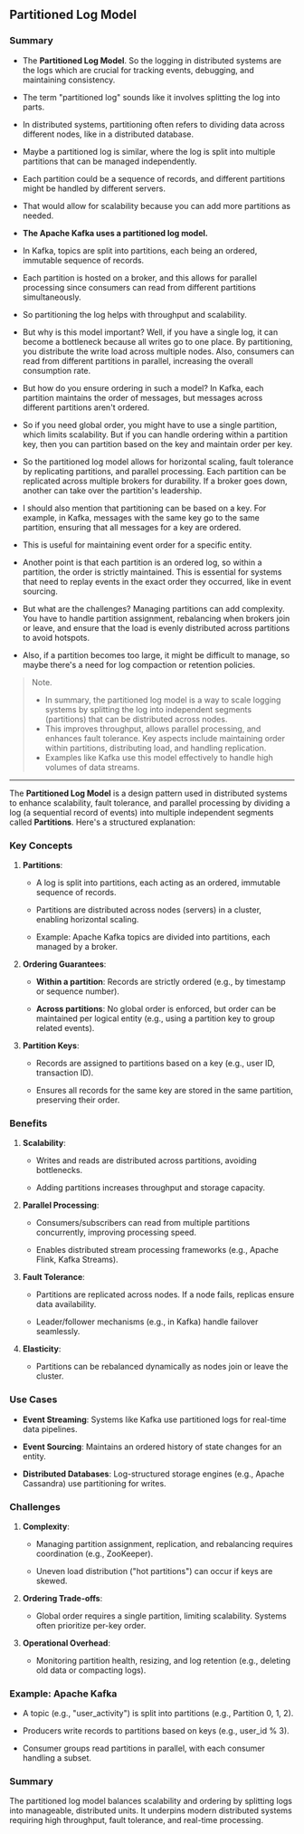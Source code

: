 ## Partitioned Log Model


### Summary
- The **Partitioned Log Model**. So the logging in distributed systems are the logs which are crucial for tracking events, debugging, and maintaining consistency. 
- The term "partitioned log" sounds like it involves splitting the log into parts.

- In distributed systems, partitioning often refers to dividing data across different nodes, like in a distributed database. 
- Maybe a partitioned log is similar, where the log is split into multiple partitions that can be managed independently. 
- Each partition could be a sequence of records, and different partitions might be handled by different servers. 
- That would allow for scalability because you can add more partitions as needed.

- **The Apache Kafka uses a partitioned log model.** 
- In Kafka, topics are split into partitions, each being an ordered, immutable sequence of records. 
- Each partition is hosted on a broker, and this allows for parallel processing since consumers can read from different partitions simultaneously. 
- So partitioning the log helps with throughput and scalability.

- But why is this model important? Well, if you have a single log, it can become a bottleneck because all writes go to one place. By partitioning, you distribute the write load across multiple nodes. Also, consumers can read from different partitions in parallel, increasing the overall consumption rate.

- But how do you ensure ordering in such a model? In Kafka, each partition maintains the order of messages, but messages across different partitions aren't ordered. 
- So if you need global order, you might have to use a single partition, which limits scalability. But if you can handle ordering within a partition key, then you can partition based on the key and maintain order per key.

- So the partitioned log model allows for horizontal scaling, fault tolerance by replicating partitions, and parallel processing. Each partition can be replicated across multiple brokers for durability. If a broker goes down, another can take over the partition's leadership.

- I should also mention that partitioning can be based on a key. For example, in Kafka, messages with the same key go to the same partition, ensuring that all messages for a key are ordered. 
- This is useful for maintaining event order for a specific entity.

- Another point is that each partition is an ordered log, so within a partition, the order is strictly maintained. This is essential for systems that need to replay events in the exact order they occurred, like in event sourcing.

- But what are the challenges? Managing partitions can add complexity. You have to handle partition assignment, rebalancing when brokers join or leave, and ensure that the load is evenly distributed across partitions to avoid hotspots. 
- Also, if a partition becomes too large, it might be difficult to manage, so maybe there's a need for log compaction or retention policies.

> Note. 
> - In summary, the partitioned log model is a way to scale logging systems by splitting the log into independent segments (partitions) that can be distributed across nodes.
> - This improves throughput, allows parallel processing, and enhances fault tolerance. Key aspects include maintaining order within partitions, distributing load, and handling replication. 
> - Examples like Kafka use this model effectively to handle high volumes of data streams.

---

The **Partitioned Log Model** is a design pattern used in distributed systems to enhance scalability, fault tolerance, and parallel processing by dividing a log (a sequential record of events) into multiple independent segments called **Partitions**. Here's a structured explanation:

### **Key Concepts**

1.  **Partitions**:
    
    *   A log is split into partitions, each acting as an ordered, immutable sequence of records.
        
    *   Partitions are distributed across nodes (servers) in a cluster, enabling horizontal scaling.
        
    *   Example: Apache Kafka topics are divided into partitions, each managed by a broker.
        
2.  **Ordering Guarantees**:
    
    *   **Within a partition**: Records are strictly ordered (e.g., by timestamp or sequence number).
        
    *   **Across partitions**: No global order is enforced, but order can be maintained per logical entity (e.g., using a partition key to group related events).
        
3.  **Partition Keys**:
    
    *   Records are assigned to partitions based on a key (e.g., user ID, transaction ID).
        
    *   Ensures all records for the same key are stored in the same partition, preserving their order.
        

### **Benefits**

1.  **Scalability**:
    
    *   Writes and reads are distributed across partitions, avoiding bottlenecks.
        
    *   Adding partitions increases throughput and storage capacity.
        
2.  **Parallel Processing**:
    
    *   Consumers/subscribers can read from multiple partitions concurrently, improving processing speed.
        
    *   Enables distributed stream processing frameworks (e.g., Apache Flink, Kafka Streams).
        
3.  **Fault Tolerance**:
    
    *   Partitions are replicated across nodes. If a node fails, replicas ensure data availability.
        
    *   Leader/follower mechanisms (e.g., in Kafka) handle failover seamlessly.
        
4.  **Elasticity**:
    
    *   Partitions can be rebalanced dynamically as nodes join or leave the cluster.
        

### **Use Cases**

*   **Event Streaming**: Systems like Kafka use partitioned logs for real-time data pipelines.
    
*   **Event Sourcing**: Maintains an ordered history of state changes for an entity.
    
*   **Distributed Databases**: Log-structured storage engines (e.g., Apache Cassandra) use partitioning for writes.
    

### **Challenges**

1.  **Complexity**:
    
    *   Managing partition assignment, replication, and rebalancing requires coordination (e.g., ZooKeeper).
        
    *   Uneven load distribution ("hot partitions") can occur if keys are skewed.
        
2.  **Ordering Trade-offs**:
    
    *   Global order requires a single partition, limiting scalability. Systems often prioritize per-key order.
        
3.  **Operational Overhead**:
    
    *   Monitoring partition health, resizing, and log retention (e.g., deleting old data or compacting logs).
        

### **Example: Apache Kafka**

*   A topic (e.g., "user\_activity") is split into partitions (e.g., Partition 0, 1, 2).
    
*   Producers write records to partitions based on keys (e.g., user\_id % 3).
    
*   Consumer groups read partitions in parallel, with each consumer handling a subset.
    

### **Summary**

The partitioned log model balances scalability and ordering by splitting logs into manageable, distributed units. It underpins modern distributed systems requiring high throughput, fault tolerance, and real-time processing.